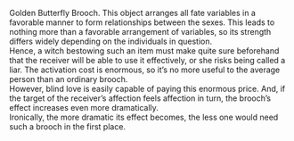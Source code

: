 Golden Butterfly Brooch.
This object arranges all fate variables in a favorable manner to form relationships between the sexes.
This leads to nothing more than a favorable arrangement of variables, so its strength differs widely depending on the individuals in question.  
Hence, a witch bestowing such an item must make quite sure beforehand that the receiver will be able to use it effectively, or she risks being called a liar. The activation cost is enormous, so it’s no more useful to the average person than an ordinary brooch.  
However, blind love is easily capable of paying this enormous price. And, if the target of the receiver’s affection feels affection in turn, the brooch’s effect increases even more dramatically.  
Ironically, the more dramatic its effect becomes, the less one would need such a brooch in the first place.  
